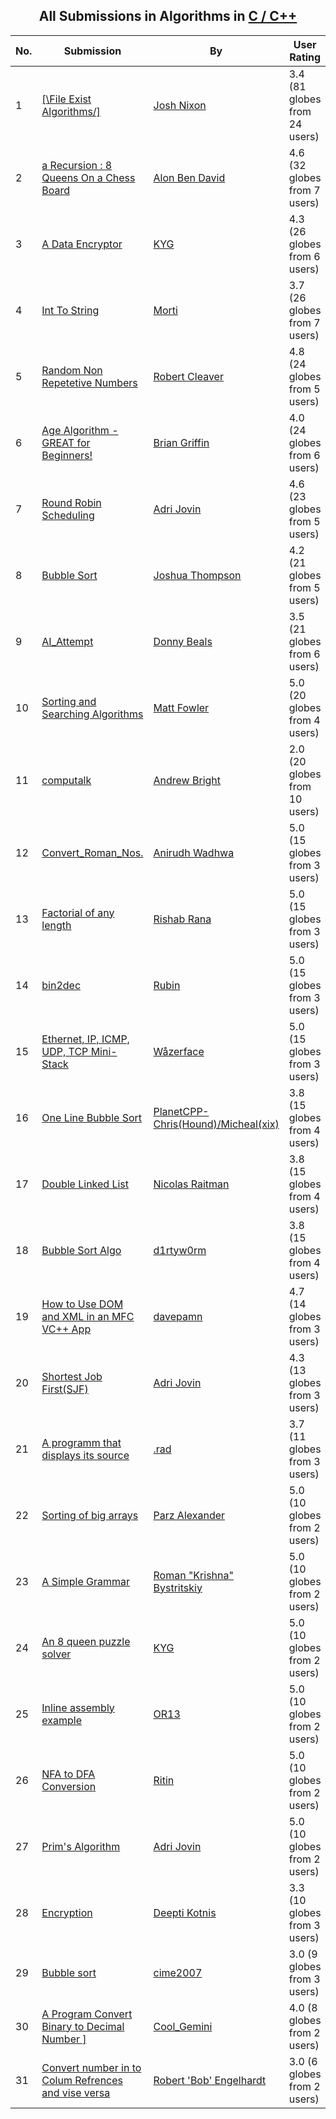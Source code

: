 ﻿<div align="center">

## All Submissions in Algorithms in [C / C\+\+](../ByWorld/c-c.md)

</div>

No.  | Submission | By   | User Rating
---- | ---------- | ---- | -----------
1 | [\[\\File Exist Algorithms/\]<br />](https://github.com/Planet-Source-Code/josh-nixon-file-exist-algorithms__3-5186) | [Josh Nixon](../ByAuthor/josh-nixon.md) | 3.4 (81 globes from 24 users)
2 | [a Recursion : 8 Queens On a Chess Board<br />](https://github.com/Planet-Source-Code/alon-ben-david-a-recursion-8-queens-on-a-chess-board__3-2592) | [Alon Ben David](../ByAuthor/alon-ben-david.md) | 4.6 (32 globes from 7 users)
3 | [A Data Encryptor<br />](https://github.com/Planet-Source-Code/kyg-a-data-encryptor__3-2991) | [KYG](../ByAuthor/kyg.md) | 4.3 (26 globes from 6 users)
4 | [Int  To String<br />](https://github.com/Planet-Source-Code/morti-int-to-string__3-8216) | [Morti](../ByAuthor/morti.md) | 3.7 (26 globes from 7 users)
5 | [Random Non Repetetive Numbers<br />](https://github.com/Planet-Source-Code/robert-cleaver-random-non-repetetive-numbers__3-4812) | [Robert Cleaver](../ByAuthor/robert-cleaver.md) | 4.8 (24 globes from 5 users)
6 | [Age Algorithm \- GREAT for Beginners\!<br />](https://github.com/Planet-Source-Code/brian-griffin-age-algorithm-great-for-beginners__3-4134) | [Brian Griffin](../ByAuthor/brian-griffin.md) | 4.0 (24 globes from 6 users)
7 | [Round Robin Scheduling<br />](https://github.com/Planet-Source-Code/adri-jovin-round-robin-scheduling__3-11772) | [Adri Jovin](../ByAuthor/adri-jovin.md) | 4.6 (23 globes from 5 users)
8 | [Bubble Sort<br />](https://github.com/Planet-Source-Code/joshua-thompson-bubble-sort__3-550) | [Joshua Thompson](../ByAuthor/joshua-thompson.md) | 4.2 (21 globes from 5 users)
9 | [AI\_Attempt<br />](https://github.com/Planet-Source-Code/donny-beals-ai-attempt__3-5740) | [Donny Beals](../ByAuthor/donny-beals.md) | 3.5 (21 globes from 6 users)
10 | [Sorting and Searching Algorithms<br />](https://github.com/Planet-Source-Code/matt-fowler-sorting-and-searching-algorithms__3-5269) | [Matt Fowler](../ByAuthor/matt-fowler.md) | 5.0 (20 globes from 4 users)
11 | [computalk<br />](https://github.com/Planet-Source-Code/andrew-bright-computalk__3-310) | [Andrew Bright](../ByAuthor/andrew-bright.md) | 2.0 (20 globes from 10 users)
12 | [Convert\_Roman\_Nos\.<br />](https://github.com/Planet-Source-Code/anirudh-wadhwa-convert-roman-nos__3-885) | [Anirudh Wadhwa](../ByAuthor/anirudh-wadhwa.md) | 5.0 (15 globes from 3 users)
13 | [Factorial of any length<br />](https://github.com/Planet-Source-Code/rishab-rana-factorial-of-any-length__3-3300) | [Rishab Rana](../ByAuthor/rishab-rana.md) | 5.0 (15 globes from 3 users)
14 | [bin2dec<br />](https://github.com/Planet-Source-Code/rubin-bin2dec__3-3763) | [Rubin](../ByAuthor/rubin.md) | 5.0 (15 globes from 3 users)
15 | [Ethernet, IP, ICMP, UDP, TCP Mini\-Stack<br />](https://github.com/Planet-Source-Code/w-zerface-ethernet-ip-icmp-udp-tcp-mini-stack__3-8168) | [Wåzerface](../ByAuthor/w-zerface.md) | 5.0 (15 globes from 3 users)
16 | [One Line Bubble Sort<br />](https://github.com/Planet-Source-Code/planetcpp-chris-hound-micheal-xix-one-line-bubble-sort__3-2795) | [PlanetCPP\-Chris\(Hound\)/Micheal\(xix\)](../ByAuthor/planetcpp-chris-hound-micheal-xix.md) | 3.8 (15 globes from 4 users)
17 | [Double Linked List<br />](https://github.com/Planet-Source-Code/nicolas-raitman-double-linked-list__3-3292) | [Nicolas Raitman](../ByAuthor/nicolas-raitman.md) | 3.8 (15 globes from 4 users)
18 | [Bubble Sort Algo<br />](https://github.com/Planet-Source-Code/d1rtyw0rm-bubble-sort-algo__3-4627) | [d1rtyw0rm](../ByAuthor/d1rtyw0rm.md) | 3.8 (15 globes from 4 users)
19 | [How to Use DOM and XML in an MFC VC\+\+ App<br />](https://github.com/Planet-Source-Code/davepamn-how-to-use-dom-and-xml-in-an-mfc-vc-app__3-4410) | [davepamn](../ByAuthor/davepamn.md) | 4.7 (14 globes from 3 users)
20 | [Shortest Job First\(SJF\)<br />](https://github.com/Planet-Source-Code/adri-jovin-shortest-job-first-sjf__3-11768) | [Adri Jovin](../ByAuthor/adri-jovin.md) | 4.3 (13 globes from 3 users)
21 | [A programm that displays its source<br />](https://github.com/Planet-Source-Code/rad-a-programm-that-displays-its-source__3-8782) | [\.rad](../ByAuthor/rad.md) | 3.7 (11 globes from 3 users)
22 | [Sorting of big arrays<br />](https://github.com/Planet-Source-Code/parz-alexander-sorting-of-big-arrays__3-2050) | [Parz Alexander](../ByAuthor/parz-alexander.md) | 5.0 (10 globes from 2 users)
23 | [A Simple Grammar<br />](https://github.com/Planet-Source-Code/roman-krishna-bystritskiy-a-simple-grammar__3-2309) | [Roman "Krishna" Bystritskiy](../ByAuthor/roman-krishna-bystritskiy.md) | 5.0 (10 globes from 2 users)
24 | [An 8 queen puzzle solver<br />](https://github.com/Planet-Source-Code/kyg-an-8-queen-puzzle-solver__3-2988) | [KYG](../ByAuthor/kyg.md) | 5.0 (10 globes from 2 users)
25 | [Inline assembly example<br />](https://github.com/Planet-Source-Code/or13-inline-assembly-example__3-6577) | [OR13](../ByAuthor/or13.md) | 5.0 (10 globes from 2 users)
26 | [NFA to DFA Conversion<br />](https://github.com/Planet-Source-Code/ritin-nfa-to-dfa-conversion__3-10489) | [Ritin](../ByAuthor/ritin.md) | 5.0 (10 globes from 2 users)
27 | [Prim's Algorithm<br />](https://github.com/Planet-Source-Code/adri-jovin-prim-s-algorithm__3-12930) | [Adri Jovin](../ByAuthor/adri-jovin.md) | 5.0 (10 globes from 2 users)
28 | [Encryption<br />](https://github.com/Planet-Source-Code/deepti-kotnis-encryption__3-1866) | [Deepti Kotnis](../ByAuthor/deepti-kotnis.md) | 3.3 (10 globes from 3 users)
29 | [Bubble sort<br />](https://github.com/Planet-Source-Code/cime2007-bubble-sort__3-11122) | [cime2007](../ByAuthor/cime2007.md) | 3.0 (9 globes from 3 users)
30 | [A Program Convert Binary to Decimal Number \]<br />](https://github.com/Planet-Source-Code/cool-gemini-a-program-convert-binary-to-decimal-number__3-11035) | [Cool\_Gemini](../ByAuthor/cool-gemini.md) | 4.0 (8 globes from 2 users)
31 | [Convert number in to Colum Refrences and vise versa<br />](https://github.com/Planet-Source-Code/robert-bob-engelhardt-convert-number-in-to-colum-refrences-and-vise-versa__3-466) | [Robert 'Bob' Engelhardt](../ByAuthor/robert-bob-engelhardt.md) | 3.0 (6 globes from 2 users)
